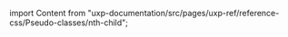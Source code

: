 
import Content from "uxp-documentation/src/pages/uxp-ref/reference-css/Pseudo-classes/nth-child";

<Content query="product=photoshop"/>
